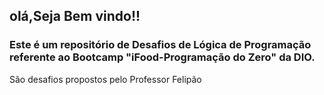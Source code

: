 ## olá,Seja Bem vindo!!
### Este é um repositório de Desafios de Lógica de Programação referente ao Bootcamp "iFood-Programação do Zero" da DIO.
São desafios propostos pelo Professor Felipão 

